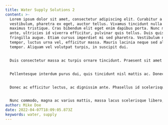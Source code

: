 ```yaml
---
title: Water Supply Solutions 2
content: >-
  Lorem ipsum dolor sit amet, consectetur adipiscing elit. Curabitur a sem
  vestibulum, pharetra ex eget, auctor tellus. Vivamus tincidunt nulla eget diam
  maximus tristique. Cras bibendum elit eget enim dapibus porta. Nunc magna
  ante, ultricies id viverra efficitur, pulvinar quis tellus. Duis quis
  fringilla augue. Etiam cursus imperdiet mi sed pharetra. Vestibulum nec neque
  tempor, luctus urna vel, efficitur massa. Mauris lacinia neque sed aliquam
  tempor. Aliquam vel volutpat turpis, in suscipit dui.


  Duis consectetur massa ac turpis ornare tincidunt. Praesent sit amet libero nec ante commodo finibus et maximus massa. Donec euismod urna dui, sed venenatis mauris iaculis at. Aliquam vel semper velit. Donec ullamcorper lacus sapien, in varius sem scelerisque quis. Sed scelerisque, massa tempor aliquam ultricies, est ipsum accumsan neque, vitae hendrerit elit nisl non metus. Nam porttitor interdum posuere. Suspendisse sodales, lorem a fermentum ultricies, neque nunc faucibus purus, vitae suscipit nibh ipsum quis libero. Sed posuere justo mauris, ut pharetra arcu fermentum a. Pellentesque tincidunt elit sem, et placerat diam ultricies ut. Curabitur fringilla justo vitae ipsum suscipit iaculis. Nullam ac quam est.


  Pellentesque interdum purus dui, quis tincidunt nisl mattis ac. Donec sit amet purus ligula. Donec lacinia leo erat, venenatis suscipit nunc accumsan eget. Fusce placerat id est in faucibus. Aliquam erat volutpat. Nam nec magna sit amet velit porttitor vestibulum. Vivamus commodo hendrerit sapien, sed placerat quam cursus ac.


  Donec ac efficitur lectus, ac dignissim ante. Phasellus id scelerisque eros. Nullam sollicitudin fermentum quam ac sagittis. Donec tempus dolor in luctus molestie. Donec iaculis sit amet est non semper. Aenean bibendum elit ut augue convallis congue. Duis mollis diam eu euismod porta. Maecenas vitae tortor sed magna feugiat luctus ut eget est. Etiam rhoncus scelerisque nunc, nec auctor justo aliquet eget. Nunc gravida enim et lorem vestibulum porta. Donec nec sollicitudin diam.


  Nunc commodo, magna ac varius mattis, massa lacus scelerisque libero, nec congue dui mi nec sem. Duis ipsum risus, varius non ultrices sit amet, gravida sit amet tortor. Mauris nec quam urna. Phasellus libero erat, aliquam eget sapien in, pharetra malesuada mi. Nam viverra consectetur mauris, non malesuada velit mattis vitae. Aliquam erat volutpat. Nunc sit amet suscipit velit, vel feugiat nisi. Morbi at lacinia lorem. Quisque quis mauris sit amet enim ultricies gravida. Sed tristique metus at cursus rutrum. Pellentesque vulputate turpis id lorem ultrices, a accumsan leo gravida. Sed sapien mi, molestie a felis non, tincidunt luctus nisi. Quisque nec turpis nunc. Phasellus dignissim sodales elit quis scelerisque. Ut ac ante sed velit vestibulum varius. Nam iaculis non leo sit amet hendrerit.
author: Mike Doe
date: 2022-04-07T18:09:05.873Z
keywords: water, supply
---
```

